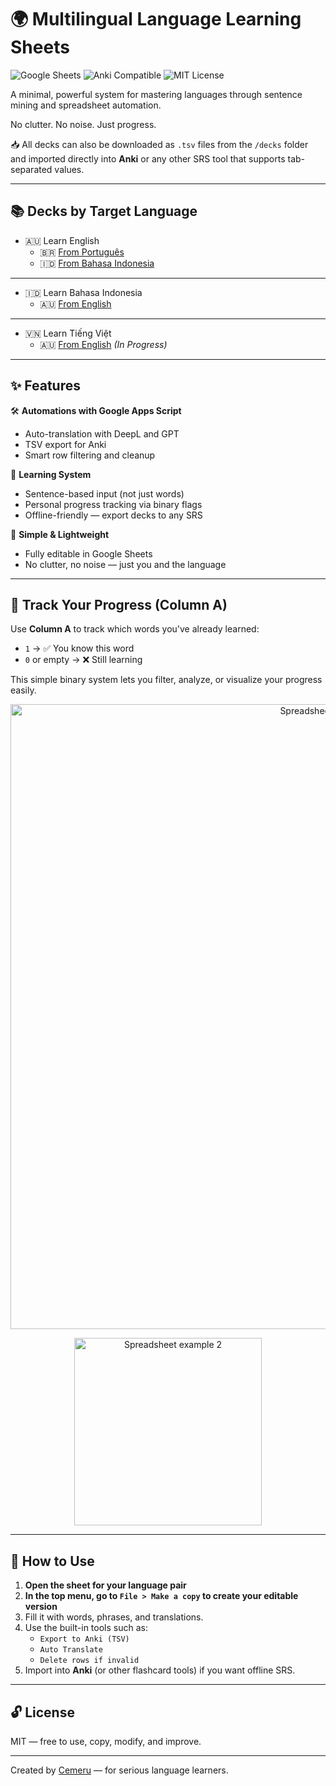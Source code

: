# 🌍 Multilingual Language Learning Sheets

![Google Sheets](https://img.shields.io/badge/Google-Sheets-34A853?style=for-the-badge&logo=googlesheets&logoColor=white)
![Anki Compatible](https://img.shields.io/badge/Anki-Compatible-blue?style=for-the-badge)
![MIT License](https://img.shields.io/badge/License-MIT-green?style=for-the-badge)

A minimal, powerful system for mastering languages through sentence mining and spreadsheet automation.

No clutter. No noise. Just progress.

📥 All decks can also be downloaded as `.tsv` files from the `/decks` folder and imported directly into **Anki** or any other SRS tool that supports tab-separated values.

---

## 📚 Decks by Target Language

- 🇦🇺 Learn English
  - 🇧🇷 [From Português](https://docs.google.com/spreadsheets/d/1i9aXHtEdLK1wUkUqZNuGoWd11hmYyy_OTkZc3ngTOwU/edit?gid=804322809#gid=804322809)
  - 🇮🇩 [From Bahasa Indonesia](https://docs.google.com/spreadsheets/d/14sg-bQSxqhM1V9lNCm6ifbytRLnV-rl0DXe7v059P3c/edit?gid=804322809#gid=804322809)

---

- 🇮🇩 Learn Bahasa Indonesia
  - 🇦🇺 [From English](https://docs.google.com/spreadsheets/d/1CrM7bhMkdiIKz3AKwwxiOYjR7LBo6AcM1xeXxMJNqhk/edit?gid=804322809#gid=804322809)
    
---

- 🇻🇳 Learn Tiếng Việt
  - 🇦🇺 [From English](#) *(In Progress)*

---

## ✨ Features

🛠️ **Automations with Google Apps Script**
- Auto-translation with DeepL and GPT
- TSV export for Anki
- Smart row filtering and cleanup

🧠 **Learning System**
- Sentence-based input (not just words)
- Personal progress tracking via binary flags
- Offline-friendly — export decks to any SRS

📄 **Simple & Lightweight**
- Fully editable in Google Sheets
- No clutter, no noise — just you and the language

---

## 🧮 Track Your Progress (Column A)

Use **Column A** to track which words you've already learned:

- `1` → ✅ You know this word
- `0` or empty → ❌ Still learning

This simple binary system lets you filter, analyze, or visualize your progress easily.

<p align="center">
  <img src="https://github.com/user-attachments/assets/2fc40b31-a68f-43e6-a34e-451fa405f8a0" alt="Spreadsheet example 1" width="1000"/>
</p>

<p align="center">
  <img src="https://github.com/user-attachments/assets/25fc9ac8-a6bf-425f-91f6-fd1032586189" alt="Spreadsheet example 2" width="300"/>
</p>

---

## 🚀 How to Use

1. **Open the sheet for your language pair**  
2. **In the top menu, go to `File > Make a copy` to create your editable version**  
3. Fill it with words, phrases, and translations.  
4. Use the built-in tools such as:  
   - `Export to Anki (TSV)`  
   - `Auto Translate`  
   - `Delete rows if invalid`  
5. Import into **Anki** (or other flashcard tools) if you want offline SRS.

---

## 🔓 License

MIT — free to use, copy, modify, and improve.

---

Created by [Cemeru](https://github.com/Cemeru) — for serious language learners.
